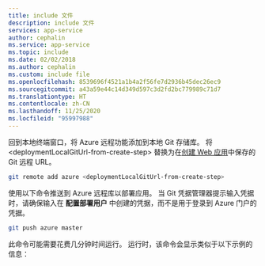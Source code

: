 ```yaml
---
title: include 文件
description: include 文件
services: app-service
author: cephalin
ms.service: app-service
ms.topic: include
ms.date: 02/02/2018
ms.author: cephalin
ms.custom: include file
ms.openlocfilehash: 8539696f4521a1b4a2f56fe7d2936b45dec26ec9
ms.sourcegitcommit: a43a59e44c14d349d597c3d2fd2bc779989c71d7
ms.translationtype: HT
ms.contentlocale: zh-CN
ms.lasthandoff: 11/25/2020
ms.locfileid: "95997988"
---
```

回到本地终端窗口，将 Azure 远程功能添加到本地 Git 存储库。 将 \<deploymentLocalGitUrl-from-create-step> 替换为在[创建 Web 应用](#create-a-web-app)中保存的 Git 远程 URL。

```bash
git remote add azure <deploymentLocalGitUrl-from-create-step>
```

使用以下命令推送到 Azure 远程库以部署应用。 当 Git 凭据管理器提示输入凭据时，请确保输入在 **配置部署用户** 中创建的凭据，而不是用于登录到 Azure 门户的凭据。

```bash
git push azure master
```

此命令可能需要花费几分钟时间运行。 运行时，该命令会显示类似于以下示例的信息：
